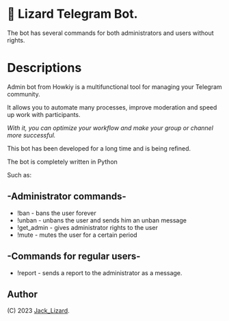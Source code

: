 # 🦎 Lizard Telegram Bot.
The bot has several commands for both administrators and users without rights.

# Descriptions
Admin bot from Howkiy is a multifunctional tool for managing your Telegram community. 

It allows you to automate many processes, improve moderation and speed up work with participants. 

*With it, you can optimize your workflow and make your group or channel more successful.*

This bot has been developed for a long time and is being refined.

The bot is completely written in Python

Such as:
## -Administrator commands-

- !ban - bans the user forever
- !unban - unbans the user and sends him an unban message
- !get_admin - gives administrator rights to the user
- !mute - mutes the user for a certain period
## -Commands for regular users-
- !report - sends a report to the administrator as a message.

## Author
(C) 2023 [Jack_Lizard](https://t.me/jack_lizard).

